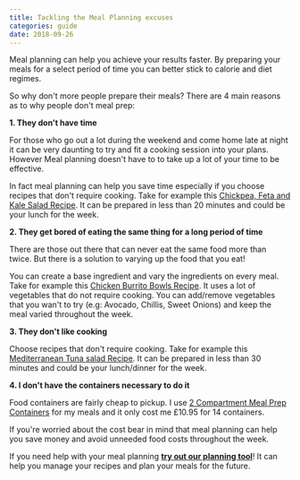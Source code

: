 ```yaml
---
title: Tackling the Meal Planning excuses
categories: guide
date: 2018-09-26
---
```


Meal planning can help you achieve your results faster. By preparing your meals for a select period of time you can better stick to calorie and diet regimes.

So why don't more people prepare their meals? There are 4 main reasons as to why people don't meal prep:

**1. They don't have time**

For those who go out a lot during the weekend and come home late at night it can be very daunting to try and fit a cooking session into your plans. However Meal planning doesn't have to to take up a lot of your time to be effective.

In fact meal planning can help you save time especially if you choose recipes that don't require cooking. Take for example this [Chickpea, Feta and Kale Salad Recipe](https://8fit.com/recipes/chickpea-feta-kale-salad-recipe/). It can be prepared in less than 20 minutes and could be your lunch for the week.

**2. They get bored of eating the same thing for a long period of time**

There are those out there that can never eat the same food more than twice. But there is a solution to varying up the food that you eat!

You can create a base ingredient and vary the ingredients on every meal. Take for example this [Chicken Burrito Bowls Recipe](https://tasty.co/recipe/weekday-meal-prep-chicken-burrito-bowls). It uses a lot of vegetables that do not require cooking. You can add/remove vegetables that you wan't to try (e.g: Avocado, Chillis, Sweet Onions) and keep the meal varied throughout the week.

**3. They don't like cooking**

Choose recipes that don't require cooking. Take for example this [Mediterranean Tuna salad Recipe](https://www.taste.com.au/recipes/mediterranean-tuna-salad/e3fb7eaf-79cf-45f9-8e13-9592727b92b8). It can be prepared in less than 30 minutes and could be your lunch/dinner for the week.

**4. I don't have the containers necessary to do it**

Food containers are fairly cheap to pickup. I use [2 Compartment Meal Prep Containers](https://www.amazon.co.uk/gp/product/B073Q3BGP6/) for my meals and it only cost me £10.95 for 14 containers.

If you're worried about the cost bear in mind that meal planning can help you save money and avoid unneeded food costs throughout the week.

If you need help with your meal planning **[try out our planning tool](/)**! It can help you manage your recipes and plan your meals for the future.